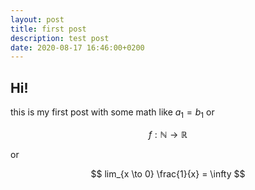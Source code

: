 ```yaml
---
layout: post
title: first post
description: test post
date: 2020-08-17 16:46:00+0200
---
```


## Hi!

this is my first post with some math like $a_1 = b_1$ or

$$
f : \mathbb{N} \to \mathbb{R}
$$

or 

$$
lim_{x \to 0} \frac{1}{x} = \infty
$$
